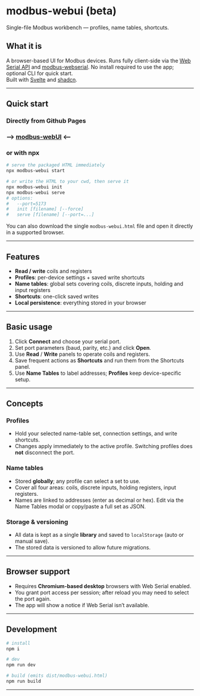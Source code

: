 # modbus-webui (beta)

Single-file Modbus workbench — profiles, name tables, shortcuts.

## What it is

A browser-based UI for Modbus devices. Runs fully client-side via the [Web Serial API](https://developer.mozilla.org/en-US/docs/Web/API/Web_Serial_API) and [modbus-webserial](https://www.npmjs.com/package/modbus-webserial). No install required to use the app; optional CLI for quick start. \
Built with [Svelte](https://svelte.dev) and [shadcn](https://www.shadcn-svelte.com/). 

---

## Quick start

### Directly from Github Pages
### --> [modbus-webUI](https://anttikotajarvi.github.io/modbus-webui/) <--
### or with npx

```bash
# serve the packaged HTML immediately
npx modbus-webui start

# or write the HTML to your cwd, then serve it
npx modbus-webui init
npx modbus-webui serve
# options:
#   --port=5173
#   init [filename] [--force]
#   serve [filename] [--port=...]
```

You can also download the single `modbus-webui.html` file and open it directly in a supported browser.

---

## Features

* **Read / write** coils and registers
* **Profiles**: per-device settings + saved write shortcuts
* **Name tables**: global sets covering coils, discrete inputs, holding and input registers
* **Shortcuts**: one-click saved writes
* **Local persistence**: everything stored in your browser

---

## Basic usage

1. Click **Connect** and choose your serial port.
2. Set port parameters (baud, parity, etc.) and click **Open**.
3. Use **Read** / **Write** panels to operate coils and registers.
4. Save frequent actions as **Shortcuts** and run them from the Shortcuts panel.
5. Use **Name Tables** to label addresses; **Profiles** keep device-specific setup.

---

## Concepts

### Profiles

* Hold your selected name-table set, connection settings, and write shortcuts.
* Changes apply immediately to the active profile. Switching profiles does **not** disconnect the port.

### Name tables

* Stored **globally**; any profile can select a set to use.
* Cover all four areas: coils, discrete inputs, holding registers, input registers.
* Names are linked to addresses (enter as decimal or hex). Edit via the Name Tables modal or copy/paste a full set as JSON.

### Storage & versioning

* All data is kept as a single **library** and saved to `localStorage` (auto or manual save).
* The stored data is versioned to allow future migrations.

---

## Browser support

* Requires **Chromium-based desktop** browsers with Web Serial enabled.
* You grant port access per session; after reload you may need to select the port again.
* The app will show a notice if Web Serial isn’t available.

---

## Development

```bash
# install
npm i

# dev
npm run dev

# build (emits dist/modbus-webui.html)
npm run build
```

---
